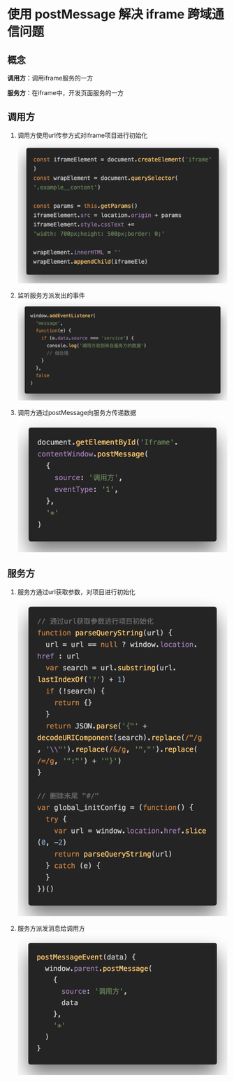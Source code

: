 # 使用 postMessage 解决 iframe 跨域通信问题

## 概念

**调用方**：调用iframe服务的一方

**服务方**：在iframe中，开发页面服务的一方

## 调用方

1. 调用方使用url传参方式对iframe项目进行初始化
   ![调用方使用url传参方式对iframe项目进行初始化](../assets/iframe-message0.png)

2. 监听服务方派发出的事件
   ![监听服务方派发出的事件](../assets/iframe-message1.png)

3. 调用方通过postMessage向服务方传递数据
   ![调用方使用url传参方式对iframe项目进行初始化](../assets/iframe-message2.png)

## 服务方

1. 服务方通过url获取参数，对项目进行初始化
   ![调用方使用url传参方式对iframe项目进行初始化](../assets/iframe-message3.png)

2. 服务方派发消息给调用方
   ![调用方使用url传参方式对iframe项目进行初始化](../assets/iframe-message4.png)
